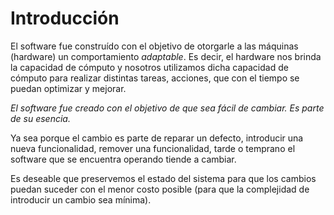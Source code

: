 # Introducción

El software fue construído con el objetivo de otorgarle a las máquinas (hardware) un comportamiento _adaptable_. Es decir, el hardware nos brinda la capacidad de cómputo y nosotros utilizamos dicha capacidad de cómputo para realizar distintas tareas, acciones, que con el tiempo se puedan optimizar y mejorar.

_El software fue creado con el objetivo de que sea fácil de cambiar. Es parte de su esencia._

Ya sea porque el cambio es parte de reparar un defecto, introducir una nueva funcionalidad, remover una funcionalidad, tarde o temprano el software que se encuentra operando tiende a cambiar.

Es deseable que preservemos el estado del sistema para que los cambios puedan suceder con el menor costo posible (para que la complejidad de introducir un cambio sea mínima).
